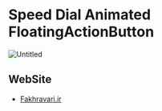 # Speed Dial Animated FloatingActionButton

![Untitled](https://github.com/fakhravari/ZarinPal-MVC5/assets/4311975/b0a21ef9-949a-441a-90a0-314ab0761a8b)

## WebSite
- [Fakhravari.ir](https://fakhravari.ir)
